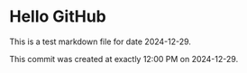 # Hello GitHub
This is a test markdown file for date 2024-12-29.

This commit was created at exactly 12:00 PM on 2024-12-29.

